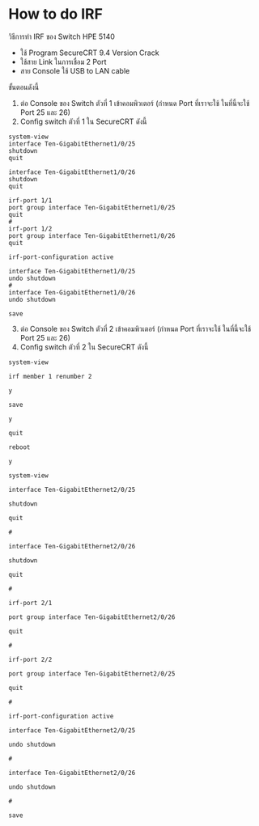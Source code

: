 # How to do IRF
วิธีการทำ IRF ของ Switch HPE 5140

 - ใช้ Program SecureCRT 9.4 Version Crack
 - ใช้สาย Link ในการเชื่อม 2 Port
 - สาย Console ใช้ USB to LAN cable

ขั้นตอนดังนี้
1. ต่อ Console ของ Switch ตัวที่ 1 เข้าคอมพิวเตอร์ (กำหนด Port ที่เราจะใช้ ในที่นี้จะใช้ Port 25 และ 26)
2. Config switch ตัวที่ 1 ใน SecureCRT ดังนี้
~~~
system-view
interface Ten-GigabitEthernet1/0/25
shutdown
quit
~~~
~~~
interface Ten-GigabitEthernet1/0/26
shutdown
quit
~~~
~~~
irf-port 1/1
port group interface Ten-GigabitEthernet1/0/25
quit
#
irf-port 1/2
port group interface Ten-GigabitEthernet1/0/26
quit
~~~
~~~
irf-port-configuration active

interface Ten-GigabitEthernet1/0/25
undo shutdown
#
interface Ten-GigabitEthernet1/0/26
undo shutdown
~~~
~~~
save
~~~
3. ต่อ Console ของ Switch ตัวที่ 2 เข้าคอมพิวเตอร์ (กำหนด Port ที่เราจะใช้ ในที่นี้จะใช้ Port 25 และ 26)
4. Config switch ตัวที่ 2 ใน SecureCRT ดังนี้
~~~
system-view

irf member 1 renumber 2

y

save

y

quit

reboot

y

system-view

interface Ten-GigabitEthernet2/0/25

shutdown

quit

#

interface Ten-GigabitEthernet2/0/26

shutdown

quit

#

irf-port 2/1

port group interface Ten-GigabitEthernet2/0/26

quit

#

irf-port 2/2

port group interface Ten-GigabitEthernet2/0/25

quit

#

irf-port-configuration active

interface Ten-GigabitEthernet2/0/25

undo shutdown

#

interface Ten-GigabitEthernet2/0/26

undo shutdown

#

save
~~~
